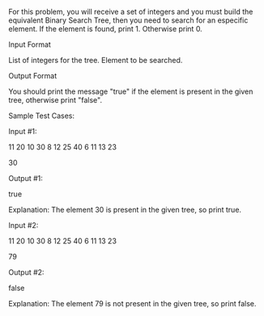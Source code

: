 For this problem, you will receive a set of integers and you must build the equivalent Binary Search Tree, then you need to search for an especific element. If the element is found, print 1. Otherwise print 0.

Input Format

List of integers for the tree. Element to be searched.

Output Format

You should print the message "true" if the element is present in the given tree, otherwise print "false".


Sample Test Cases:

Input #1:

11 20 10 30 8 12 25 40 6 11 13 23

30


Output #1:

true

Explanation:
The element 30 is present in the given tree, so print true.



Input #2:

11 20 10 30 8 12 25 40 6 11 13 23

79

Output #2:

false


Explanation:
The element 79 is not present in the given tree, so print false.
